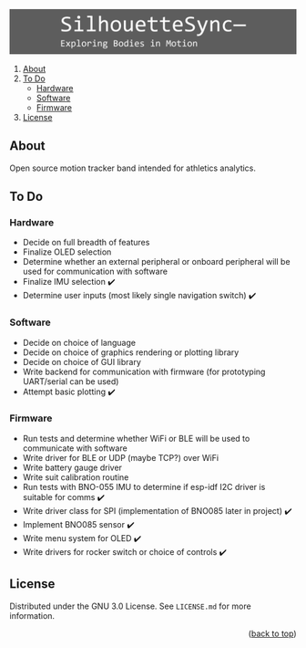 <a name="readme-top"></a>
![image](SillhoutteSync_banner.png)
<ol>
  <li><a href="#about">About</a></li>
  <li><a href="#to-do">To Do</a>
    <ul>
      <li><a href="#hardware">Hardware</a></li>
      <li><a href="#software">Software</a></li>
      <li><a href="#firmware">Firmware</a></li>
    </ul>
  </li>
  <li><a href="#license">License</a></li>
</ol>

## About
Open source motion tracker band intended for athletics analytics.

## To Do

### Hardware
- Decide on full breadth of features 
- Finalize OLED selection
- Determine whether an external peripheral or onboard peripheral will be used for communication with software 
- Finalize IMU selection ✔️
- Determine user inputs (most likely single navigation switch) ✔️

### Software
- Decide on choice of language
- Decide on choice of graphics rendering or plotting library
- Decide on choice of GUI library
- Write backend for communication with firmware (for prototyping UART/serial can be used)
- Attempt basic plotting ✔️ 
 
### Firmware

- Run tests and determine whether WiFi or BLE will be used to communicate with software
- Write driver for BLE or UDP (maybe TCP?) over WiFi
- Write battery gauge driver
- Write suit calibration routine 
- Run tests with BNO-055 IMU to determine if esp-idf I2C driver is suitable for comms ✔️
- Write driver class for SPI (implementation of BNO085 later in project) ✔️
- Implement BNO085 sensor ✔️
- Write menu system for OLED ✔️
- Write drivers for rocker switch or choice of controls ✔️

## License
Distributed under the GNU 3.0 License. See `LICENSE.md` for more information.
<p align="right">(<a href="#readme-top">back to top</a>)</p>
